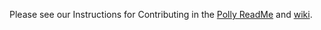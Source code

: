 Please see our Instructions for Contributing in the [Polly ReadMe](https://github.com/App-vNext/Polly#instructions-for-contributing) and [wiki](https://github.com/App-vNext/Polly/wiki/Git-Workflow).


